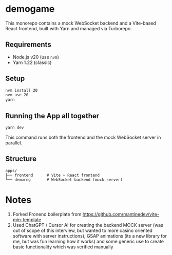 # demogame

This monorepo contains a mock WebSocket backend and a Vite-based React frontend, built with Yarn and managed via Turborepo.

## Requirements

- Node.js v20 (use `nvm`)
- Yarn 1.22 (classic)

## Setup

```bash
nvm install 20
nvm use 20
yarn
```

## Running the App all together

```bash
yarn dev
```

This command runs both the frontend and the mock WebSocket server in parallel.

## Structure

```
apps/
├── frontend      # Vite + React frontend
└── demorng       # WebSocket backend (mock server)
```

# Notes
1. Forked Fronend boilerplate from https://github.com/mantinedev/vite-min-template
2. Used ChatGPT / Cursor AI for creating the backend MOCK server (was out of scope of this interview, but wanted to more casino oriented software with server instructions), GSAP animations (its a new library for me, but was fun learning how it works) and some generic use to create basic functionality which was verified manually
